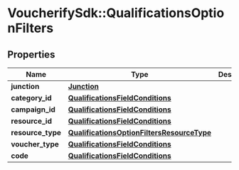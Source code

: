 # VoucherifySdk::QualificationsOptionFilters

## Properties

| Name | Type | Description | Notes |
| ---- | ---- | ----------- | ----- |
| **junction** | [**Junction**](Junction.md) |  | [optional] |
| **category_id** | [**QualificationsFieldConditions**](QualificationsFieldConditions.md) |  | [optional] |
| **campaign_id** | [**QualificationsFieldConditions**](QualificationsFieldConditions.md) |  | [optional] |
| **resource_id** | [**QualificationsFieldConditions**](QualificationsFieldConditions.md) |  | [optional] |
| **resource_type** | [**QualificationsOptionFiltersResourceType**](QualificationsOptionFiltersResourceType.md) |  | [optional] |
| **voucher_type** | [**QualificationsFieldConditions**](QualificationsFieldConditions.md) |  | [optional] |
| **code** | [**QualificationsFieldConditions**](QualificationsFieldConditions.md) |  | [optional] |

